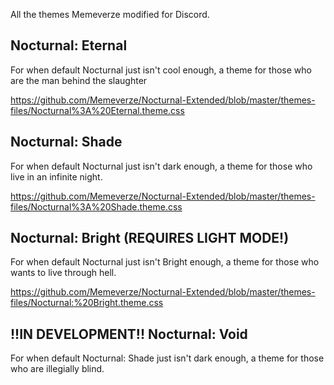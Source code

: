 All the themes Memeverze modified for Discord.

## Nocturnal: Eternal
For when default Nocturnal just isn't cool enough, a theme for those who are the man behind the slaughter

https://github.com/Memeverze/Nocturnal-Extended/blob/master/themes-files/Nocturnal%3A%20Eternal.theme.css

## Nocturnal: Shade
For when default Nocturnal just isn't dark enough, a theme for those who live in an infinite night.

https://github.com/Memeverze/Nocturnal-Extended/blob/master/themes-files/Nocturnal%3A%20Shade.theme.css

## Nocturnal: Bright (REQUIRES LIGHT MODE!)
For when default Nocturnal just isn't Bright enough, a theme for those who wants to live through hell.

https://github.com/Memeverze/Nocturnal-Extended/blob/master/themes-files/Nocturnal:%20Bright.theme.css

## !!IN DEVELOPMENT!! Nocturnal: Void
For when default Nocturnal: Shade just isn't dark enough, a theme for those who are illegially blind.
